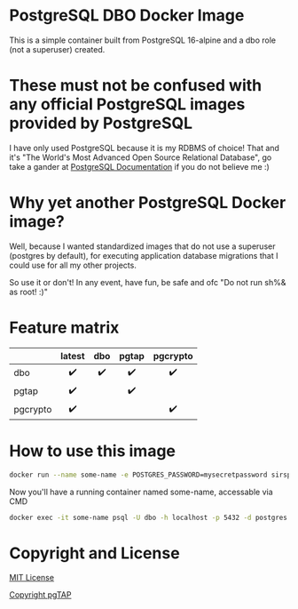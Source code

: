 # PostgreSQL DBO Docker Image

This is a simple container built from PostgreSQL 16-alpine and a dbo role (not a superuser) created.

# **These must not be confused with any official PostgreSQL images provided by PostgreSQL**
I have only used PostgreSQL because it is my RDBMS of choice! That and it's "The World's Most Advanced Open Source Relational Database", go take a gander at [PostgreSQL Documentation](https://www.postgresql.org/) if you do not believe me :)

# Why yet another PostgreSQL Docker image?
Well, because I wanted standardized images that do not use a superuser (postgres by default), for executing application database migrations that I could use for all my other projects.

So use it or don't! In any event, have fun, be safe and ofc "Do not run sh%& as root! :)"

# Feature matrix

|          | latest | dbo | pgtap | pgcrypto|
|----------|:------:|:---:|:-----:|:-------:|
| dbo      | ✔️ | ✔️ | ✔️ | ✔️ |
| pgtap    | ✔️ || ✔️ ||
| pgcrypto | ✔️ ||| ✔️ |

# How to use this image
```bash
docker run --name some-name -e POSTGRES_PASSWORD=mysecretpassword sirsplat/postgresql -d postgres
```

Now you'll have a running container named some-name, accessable via CMD

```bash
docker exec -it some-name psql -U dbo -h localhost -p 5432 -d postgres
```

# Copyright and License
[MIT License](./LICENSE)

[Copyright pgTAP](./copyright-pgtap.md)

